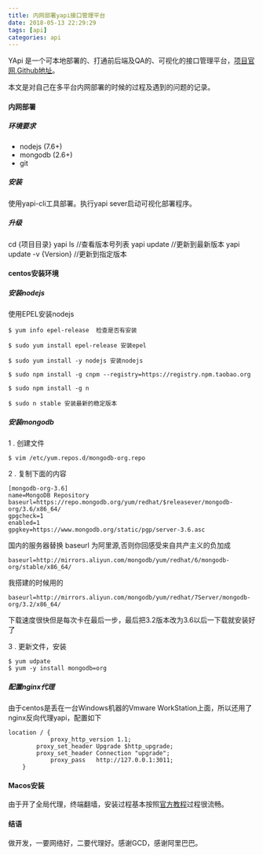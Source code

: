 ```yaml
---
title: 内网部署yapi接口管理平台
date: 2018-05-13 22:29:29
tags: [api]
categories: api
---
```


YApi 是一个可本地部署的、打通前后端及QA的、可视化的接口管理平台，[项目官网](https://yapi.ymfe.org),[Github地址](https://github.com/YMFE/yapi)。

本文是对自己在多平台内网部署的时候的过程及遇到的问题的记录。

<!-- more -->

#### 内网部署

##### 环境要求

* nodejs (7.6+)
* mongodb (2.6+)
* git 

##### 安装

使用yapi-cli工具部署。执行yapi sever启动可视化部署程序。

##### 升级

cd  {项目目录}
yapi ls //查看版本号列表
yapi update //更新到最新版本
yapi update -v {Version} //更新到指定版本

#### centos安装环境

##### 安装nodejs

使用EPEL安装nodejs

```
$ yum info epel-release  检查是否有安装

$ sudo yum install epel-release 安装epel

$ sudo yum install -y nodejs 安装nodejs

$ sudo npm install -g cnpm --registry=https://registry.npm.taobao.org

$ sudo npm install -g n

$ sudo n stable 安装最新的稳定版本

```


##### 安装mongodb

1 . 创建文件

```
$ vim /etc/yum.repos.d/mongodb-org.repo

```

2 . 复制下面的内容

```
[mongodb-org-3.6]
name=MongoDB Repository
baseurl=https://repo.mongodb.org/yum/redhat/$releasever/mongodb-org/3.6/x86_64/
gpgcheck=1
enabled=1
gpgkey=https://www.mongodb.org/static/pgp/server-3.6.asc
```
国内的服务器替换 baseurl 为阿里源,否则你回感受来自共产主义的负加成

```
baseurl=http://mirrors.aliyun.com/mongodb/yum/redhat/6/mongodb-org/stable/x86_64/
```

我搭建的时候用的

```
baseurl=http://mirrors.aliyun.com/mongodb/yum/redhat/7Server/mongodb-org/3.2/x86_64/
```

下载速度很快但是每次卡在最后一步，最后把3.2版本改为3.6以后一下载就安装好了


3 . 更新文件，安装

```
$ yum udpate 
$ yum -y install mongodb=org
```

##### 配置nginx代理
由于centos是丢在一台Windows机器的Vmware WorkStation上面，所以还用了nginx反向代理yapi，配置如下

```
location / {
            proxy_http_version 1.1;
	    proxy_set_header Upgrade $http_upgrade;
	    proxy_set_header Connection "upgrade";
            proxy_pass   http://127.0.0.1:3011;
    }
```


#### Macos安装

由于开了全局代理，终端翻墙，安装过程基本按照[官方教程](https://github.com/suxiaoxin/yapi_user_guide/blob/master/mac%E7%8E%AF%E5%A2%83%E9%85%8D%E7%BD%AE.md)过程很流畅。


#### 结语

做开发，一要网络好，二要代理好。感谢GCD，感谢阿里巴巴。